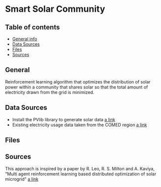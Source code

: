 # Smart Solar Community

## Table of contents
* [General info](#general-info)
* [Data Sources](#technologies)
* [Files](#files)
* [Sources](#setup)

## General
Reinforcement learning algorithm that optimizes the distribution of solar power within a community that shares solar so that the total amount of electricity drawn from the grid is minimized. 

## Data Sources
* Install the PVlib library to generate solar data [a link](https://pvlib-python.readthedocs.io/en/latest/introtutorial.html)
* Existing electricity usage data taken from the COMED region [a link](https://www.kaggle.com/robikscube/hourly-energy-consumption)

## Files



## Sources
This approach is inspired by a paper by R. Leo, R. S. Milton and A. Kaviya, "Multi agent reinforcement learning based distributed optimization of solar microgrid"
[a link](https://www.researchgate.net/publication/283653856_Multi_agent_reinforcement_learning_based_distributed_optimization_of_solar_microgrid)
